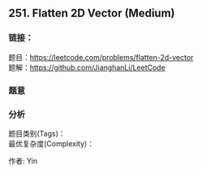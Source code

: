 ## 251. Flatten 2D Vector (Medium)

### **链接**：
题目：https://leetcode.com/problems/flatten-2d-vector  
题解：https://github.com/JianghanLi/LeetCode

### **题意**



### **分析**  
题目类别(Tags)：  
最优复杂度(Complexity)：  



作者: Yin
